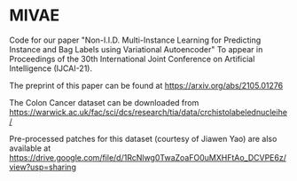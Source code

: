 # MIVAE

Code for our paper "Non-I.I.D. Multi-Instance Learning for Predicting Instance and Bag Labels using Variational Autoencoder" 
To appear in Proceedings of the 30th International Joint Conference on Artificial Intelligence (IJCAI-21).

The preprint of this paper can be found at https://arxiv.org/abs/2105.01276

The Colon Cancer dataset can be downloaded from https://warwick.ac.uk/fac/sci/dcs/research/tia/data/crchistolabelednucleihe/

Pre-processed patches for this dataset (courtesy of Jiawen Yao) are also available at https://drive.google.com/file/d/1RcNlwg0TwaZoaFO0uMXHFtAo_DCVPE6z/view?usp=sharing
